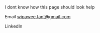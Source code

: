 I dont know how this page should look help

Email [wipawee.tant@gmail.com](mailto:wipawee.tant@gmail.com)

LinkedIn
<a href="https://www.linkedin.com/in/wipaweetant/" target="_blank" children="wipaweetant" />
